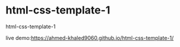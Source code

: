 # html-css-template-1
html-css-template-1

live demo:https://ahmed-khaled9060.github.io/html-css-template-1/

